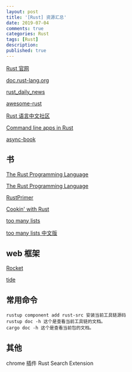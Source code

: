 ```yaml
---
layout: post
title: '[Rust] 资源汇总'
date: 2019-07-04
comments: true
categories: Rust
tags: [Rust]
description:
published: true
---
```


[Rust 官网](https://www.rust-lang.org/zh-CN/)

[doc.rust-lang.org](https://doc.rust-lang.org/std/index.html)

[rust_daily_news](https://github.com/RustStudy/rust_daily_news)

[awesome-rust](https://github.com/rust-unofficial/awesome-rust)

[Rust 语言中文社区](https://rust.cc/)

[Command line apps in Rust](https://rust-lang-nursery.github.io/cli-wg/)

[async-book](https://rust-lang.github.io/async-book/)

## 书

[The Rust Programming Language](https://doc.rust-lang.org/book/title-page.html)

[The Rust Programming Language](https://www.cs.brandeis.edu/~cs146a/rust/doc-02-21-2015/book/README.html)

[RustPrimer](https://rustcc.gitbooks.io/rustprimer/content/)

[Cookin' with Rust](https://rust-lang-nursery.github.io/rust-cookbook/intro.html)

[too many lists](https://github.com/rust-unofficial/too-many-lists)

[too many lists 中文版](https://github.com/WeAthFoLD/rust-too-many-lists-zhcn)

## web 框架

[Rocket](https://github.com/SergioBenitez/Rocket)

[tide](https://github.com/http-rs/tide)

## 常用命令

```
rustup component add rust-src 安装当前工具链源码
rustup doc -h 这个是查看当前工具链的文档。
cargo doc -h 这个是查看当前包的文档。
```

## 其他

chrome 插件 Rust Search Extension
